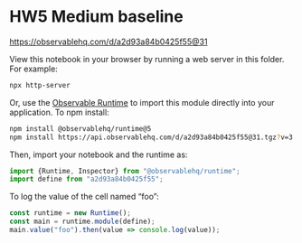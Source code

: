 # HW5 Medium baseline

https://observablehq.com/d/a2d93a84b0425f55@31

View this notebook in your browser by running a web server in this folder. For
example:

~~~sh
npx http-server
~~~

Or, use the [Observable Runtime](https://github.com/observablehq/runtime) to
import this module directly into your application. To npm install:

~~~sh
npm install @observablehq/runtime@5
npm install https://api.observablehq.com/d/a2d93a84b0425f55@31.tgz?v=3
~~~

Then, import your notebook and the runtime as:

~~~js
import {Runtime, Inspector} from "@observablehq/runtime";
import define from "a2d93a84b0425f55";
~~~

To log the value of the cell named “foo”:

~~~js
const runtime = new Runtime();
const main = runtime.module(define);
main.value("foo").then(value => console.log(value));
~~~
